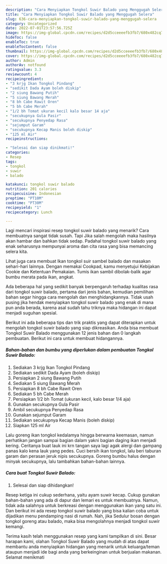 ```yaml
---
description: "Cara Menyiapkan Tongkol Suwir Balado yang Menggugah Selera"
title: "Cara Menyiapkan Tongkol Suwir Balado yang Menggugah Selera"
slug: 636-cara-menyiapkan-tongkol-suwir-balado-yang-menggugah-selera
category: Uncategorized
date: 2022-07-01T23:57:56.725Z
image: https://img-global.cpcdn.com/recipes/d2d5cceeeefb3fb7/680x482cq70/tongkol-suwir-balado-foto-resep-utama.jpg
hideToc: false
enableToc: true
enableTocContent: false
thumbnail: https://img-global.cpcdn.com/recipes/d2d5cceeeefb3fb7/680x482cq70/tongkol-suwir-balado-foto-resep-utama.jpg
cover: https://img-global.cpcdn.com/recipes/d2d5cceeeefb3fb7/680x482cq70/tongkol-suwir-balado-foto-resep-utama.jpg
author: Admin
authorAv: notfound
ratingvalue: 3.3
reviewcount: 4
recipeingredient:
- "3 krjg Ikan Tongkol Pindang"
- "sedikit Dada Ayam boleh diskip"
- "2 siung Bawang Putih"
- "5 siung Bawang Merah"
- "8 bh Cabe Rawit Oren"
- "5 bh Cabe Merah"
- "1/2 bh Tomat ukuran kecil kalo besar 14 aja"
- "secukupnya Gula Pasir"
- "secukupnya Penyedap Rasa"
- "sejumput Garam"
- "secukupnya Kecap Manis boleh diskip"
- "125 ml Air"
recipeinstructions:

- "Selesai dan siap dinikmati!"
categories:
- Resep
tags:
- tongkol
- suwir
- balado

katakunci: tongkol suwir balado 
nutrition: 201 calories
recipecuisine: Indonesian
preptime: "PT10M"
cooktime: "PT30M"
recipeyield: "1"
recipecategory: Lunch

---
```



Lagi mencari inspirasi resep tongkol suwir balado yang menarik? Cara membuatnya sangat tidak susah. Tapi Jika salah mengolah maka hasilnya akan hambar dan bahkan tidak sedap. Padahal tongkol suwir balado yang enak seharusnya mempunyai aroma dan cita rasa yang bisa memancing selera kita.


Lihat juga cara membuat Ikan tongkol suir sambel balado dan masakan sehari-hari lainnya. Dengan memakai Cookpad, kamu menyetujui Kebijakan Cookie dan Ketentuan Pemakaian. Tumis ikan sambil dibolak-balik agar bumbu merata pada ikan, angkat.

Ada beberapa hal yang sedikit banyak berpengaruh terhadap kualitas rasa dari tongkol suwir balado, pertama dari jenis bahan, kemudian pemilihan bahan segar hingga cara mengolah dan menghidangkannya. Tidak usah pusing jika hendak menyiapkan tongkol suwir balado yang enak di mana pun anda berada, karena asal sudah tahu triknya maka hidangan ini dapat menjadi suguhan spesial.


Berikut ini ada beberapa tips dan trik praktis yang dapat diterapkan untuk mengolah tongkol suwir balado yang siap dikreasikan. Anda bisa membuat Tongkol Suwir Balado menggunakan 12 jenis bahan dan 0 langkah pembuatan. Berikut ini cara untuk membuat hidangannya.

<!--inarticleads1-->

##### Bahan-bahan dan bumbu yang diperlukan dalam pembuatan Tongkol Suwir Balado:

1. Sediakan 3 krjg Ikan Tongkol Pindang
1. Sediakan sedikit Dada Ayam (boleh diskip)
1. Persiapkan 2 siung Bawang Putih
1. Sediakan 5 siung Bawang Merah
1. Persiapkan 8 bh Cabe Rawit Oren
1. Sediakan 5 bh Cabe Merah
1. Persiapkan 1/2 bh Tomat (ukuran kecil, kalo besar 1/4 aja)
1. Gunakan secukupnya Gula Pasir
1. Ambil secukupnya Penyedap Rasa
1. Gunakan sejumput Garam
1. Sediakan secukupnya Kecap Manis (boleh diskip)
1. Siapkan 125 ml Air


Lalu goreng ikan tongkol kedalamya hingga berwarna keemasan, namun perhatikan jangan sampai bagian dalam yakni bagian daging ikan menjadi kering. Ceritanya buat lauk ini krn tangan saya lagi agak alergi dan gampang panas kalo kena lauk yang pedes. Cuci bersih ikan tongkol, lalu beri taburan garam dan perasan jeruk nipis secukupnya. Goreng bumbu halus dengan minyak secukupnya, lalu tambahkan bahan-bahan lainnya. 

<!--inarticleads2-->

##### Cara buat Tongkol Suwir Balado:


1. Selesai dan siap dihidangkan!

Resep ketiga ini cukup sederhana, yaitu ayam suwir kecap. Cukup gunakan bahan-bahan yang ada di dapur dan lemari es untuk membuatnya. Namun, tidak ada salahnya untuk berkreasi dengan menggunakan ikan yang satu ini. Dan berikut ini ada resep tongkol suwir balado yang bisa kalian coba untuk dijadikan menu pendamping nasi di rumah. Nah, jika Sedulur bosan dengan tongkol goreng atau balado, maka bisa mengolahnya menjadi tongkol suwir kemangi. 

Terima kasih telah menggunakan resep yang kami tampilkan di sini. Besar harapan kami, olahan Tongkol Suwir Balado yang mudah di atas dapat membantu anda menyiapkan hidangan yang menarik untuk keluarga/teman ataupun menjadi ide bagi anda yang berkeinginan untuk berjualan makanan. Selamat menikmati

